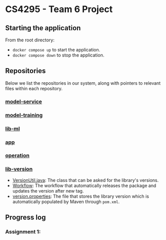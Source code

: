 # CS4295 - Team 6 Project

## Starting the application
From the root directory:
- `docker compose up` to start the application.
- `docker compose down` to stop the application.
## Repositories
Below we list the repositories in our system, along with pointers to relevant files within each repository.
### [model-service](https://github.com/remla25-team6/model-service)
### [model-training](https://github.com/remla25-team6/model-training)
### [lib-ml](https://github.com/remla25-team6/lib-ml)
### [app](https://github.com/remla25-team6/app)
### [operation](https://github.com/remla25-team6/operation)
### [lib-version](https://github.com/remla25-team6/lib-version)
- [VersionUtil.java](https://github.com/remla25-team6/lib-version/blob/main/src/main/java/org/remla25team6/libversion/VersionUtil.java): The class that can be asked for the library's versions.
- [Workflow](https://github.com/remla25-team6/lib-version/blob/main/.github/workflows/release.yml): The workflow that automatically releases the package and updates the version after new tag.
- [version.properties](https://github.com/remla25-team6/lib-version/blob/main/src/main/resources/version.properties): The file that stores the library version which is automatically populated by Maven through `pom.xml`.

## Progress log
### Assignment 1:

